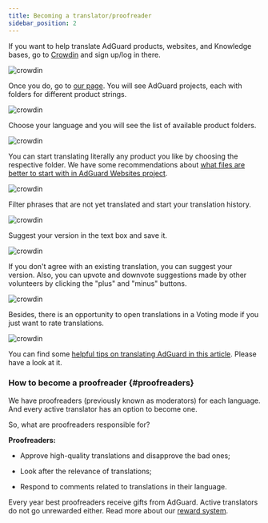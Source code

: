 ```yaml
---
title: Becoming a translator/proofreader
sidebar_position: 2
---
```


If you want to help translate AdGuard products, websites, and Knowledge bases, go to [Crowdin](https://crowdin.com/) and sign up/log in there.

![crowdin](https://cdn.adguard.com/public/Adguard/kb/en/ag-translations/main-screen.png)

Once you do, go to [our page](https://crowdin.com/profile/adguard/). You will see AdGuard projects, each with folders for different product strings.

![crowdin](https://cdn.adguard.com/public/Adguard/kb/en/ag-translations/projects.png)

Choose your language and you will see the list of available product folders.

![crowdin](https://cdn.adguard.com/public/Adguard/kb/en/ag-translations/languages.png)

You can start translating literally any product you like by choosing the respective folder. We have some recommendations about [what files are better to start with in AdGuard Websites project](./translation-priority).

![crowdin](https://cdn.adguard.com/public/Adguard/kb/en/ag-translations/folders.png)

Filter phrases that are not yet translated and start your translation history.

![crowdin](https://cdn.adguard.com/public/Adguard/kb/en/ag-translations/filter.png)

Suggest your version in the text box and save it.

![crowdin](https://cdn.adguard.com/public/Adguard/kb/en/ag-translations/text-box.png)

If you don't agree with an existing translation, you can suggest your version. Also, you can upvote and downvote suggestions made by other volunteers by clicking the "plus" and "minus" buttons.

![crowdin](https://cdn.adguard.com/public/Adguard/kb/en/ag-translations/vote.png)

Besides, there is an opportunity to open translations in a Voting mode if you just want to rate translations.

![crowdin](https://cdn.adguard.com/public/Adguard/kb/en/ag-translations/mode.png)

You can find some [helpful tips on translating AdGuard in this article](./guidelines). Please have a look at it.

### How to become a proofreader {#proofreaders}

We have proofreaders (previously known as moderators) for each language. And every active translator has an option to become one.

So, what are proofreaders responsible for?

**Proofreaders:**

- Approve high-quality translations and disapprove the bad ones;

- Look after the relevance of translations;

- Respond to comments related to translations in their language.

Every year best proofreaders receive gifts from AdGuard. Active translators do not go unrewarded either. Read more about our [reward system](./rewards).